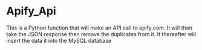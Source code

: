 # Apify_Api
This is a Python function that will make an API call to apify.com.
It will then take the JSON response then remove the duplicates from it.
It thereafter will insert the data it into the MySQL database
